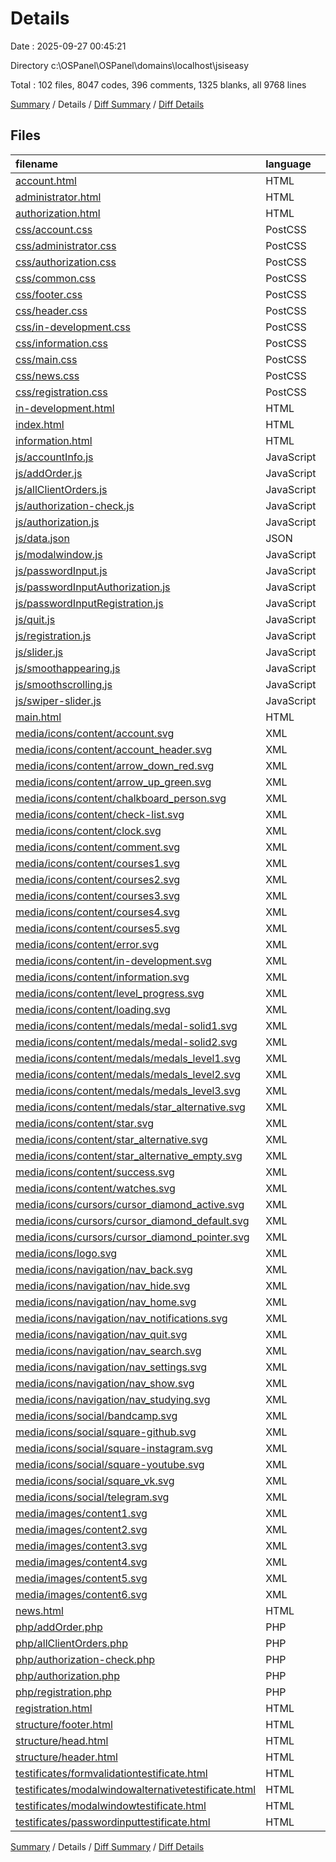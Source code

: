 # Details

Date : 2025-09-27 00:45:21

Directory c:\\OSPanel\\OSPanel\\domains\\localhost\\jsiseasy

Total : 102 files,  8047 codes, 396 comments, 1325 blanks, all 9768 lines

[Summary](results.md) / Details / [Diff Summary](diff.md) / [Diff Details](diff-details.md)

## Files
| filename | language | code | comment | blank | total |
| :--- | :--- | ---: | ---: | ---: | ---: |
| [account.html](/account.html) | HTML | 292 | 7 | 19 | 318 |
| [administrator.html](/administrator.html) | HTML | 239 | 0 | 9 | 248 |
| [authorization.html](/authorization.html) | HTML | 49 | 1 | 6 | 56 |
| [css/account.css](/css/account.css) | PostCSS | 868 | 32 | 138 | 1,038 |
| [css/administrator.css](/css/administrator.css) | PostCSS | 399 | 9 | 54 | 462 |
| [css/authorization.css](/css/authorization.css) | PostCSS | 263 | 17 | 55 | 335 |
| [css/common.css](/css/common.css) | PostCSS | 375 | 32 | 82 | 489 |
| [css/footer.css](/css/footer.css) | PostCSS | 270 | 1 | 48 | 319 |
| [css/header.css](/css/header.css) | PostCSS | 291 | 15 | 55 | 361 |
| [css/in-development.css](/css/in-development.css) | PostCSS | 109 | 1 | 20 | 130 |
| [css/information.css](/css/information.css) | PostCSS | 806 | 40 | 131 | 977 |
| [css/main.css](/css/main.css) | PostCSS | 624 | 72 | 116 | 812 |
| [css/news.css](/css/news.css) | PostCSS | 203 | 7 | 31 | 241 |
| [css/registration.css](/css/registration.css) | PostCSS | 248 | 13 | 46 | 307 |
| [in-development.html](/in-development.html) | HTML | 47 | 0 | 9 | 56 |
| [index.html](/index.html) | HTML | 165 | 0 | 11 | 176 |
| [information.html](/information.html) | HTML | 264 | 0 | 32 | 296 |
| [js/accountInfo.js](/js/accountInfo.js) | JavaScript | 35 | 2 | 14 | 51 |
| [js/addOrder.js](/js/addOrder.js) | JavaScript | 50 | 0 | 22 | 72 |
| [js/allClientOrders.js](/js/allClientOrders.js) | JavaScript | 47 | 0 | 23 | 70 |
| [js/authorization-check.js](/js/authorization-check.js) | JavaScript | 18 | 13 | 13 | 44 |
| [js/authorization.js](/js/authorization.js) | JavaScript | 85 | 20 | 35 | 140 |
| [js/data.json](/js/data.json) | JSON | 152 | 0 | 2 | 154 |
| [js/modalwindow.js](/js/modalwindow.js) | JavaScript | 47 | 6 | 13 | 66 |
| [js/passwordInput.js](/js/passwordInput.js) | JavaScript | 27 | 0 | 7 | 34 |
| [js/passwordInputAuthorization.js](/js/passwordInputAuthorization.js) | JavaScript | 15 | 0 | 6 | 21 |
| [js/passwordInputRegistration.js](/js/passwordInputRegistration.js) | JavaScript | 27 | 0 | 9 | 36 |
| [js/quit.js](/js/quit.js) | JavaScript | 4 | 0 | 2 | 6 |
| [js/registration.js](/js/registration.js) | JavaScript | 99 | 25 | 27 | 151 |
| [js/slider.js](/js/slider.js) | JavaScript | 52 | 14 | 17 | 83 |
| [js/smoothappearing.js](/js/smoothappearing.js) | JavaScript | 0 | 13 | 6 | 19 |
| [js/smoothscrolling.js](/js/smoothscrolling.js) | JavaScript | 30 | 1 | 4 | 35 |
| [js/swiper-slider.js](/js/swiper-slider.js) | JavaScript | 14 | 0 | 0 | 14 |
| [main.html](/main.html) | HTML | 240 | 25 | 31 | 296 |
| [media/icons/content/account.svg](/media/icons/content/account.svg) | XML | 11 | 0 | 1 | 12 |
| [media/icons/content/account\_header.svg](/media/icons/content/account_header.svg) | XML | 1 | 0 | 0 | 1 |
| [media/icons/content/arrow\_down\_red.svg](/media/icons/content/arrow_down_red.svg) | XML | 3 | 0 | 1 | 4 |
| [media/icons/content/arrow\_up\_green.svg](/media/icons/content/arrow_up_green.svg) | XML | 3 | 0 | 1 | 4 |
| [media/icons/content/chalkboard\_person.svg](/media/icons/content/chalkboard_person.svg) | XML | 10 | 0 | 1 | 11 |
| [media/icons/content/check-list.svg](/media/icons/content/check-list.svg) | XML | 10 | 0 | 1 | 11 |
| [media/icons/content/clock.svg](/media/icons/content/clock.svg) | XML | 10 | 0 | 1 | 11 |
| [media/icons/content/comment.svg](/media/icons/content/comment.svg) | XML | 3 | 0 | 1 | 4 |
| [media/icons/content/courses1.svg](/media/icons/content/courses1.svg) | XML | 35 | 0 | 1 | 36 |
| [media/icons/content/courses2.svg](/media/icons/content/courses2.svg) | XML | 35 | 0 | 1 | 36 |
| [media/icons/content/courses3.svg](/media/icons/content/courses3.svg) | XML | 35 | 0 | 1 | 36 |
| [media/icons/content/courses4.svg](/media/icons/content/courses4.svg) | XML | 35 | 0 | 1 | 36 |
| [media/icons/content/courses5.svg](/media/icons/content/courses5.svg) | XML | 62 | 0 | 1 | 63 |
| [media/icons/content/error.svg](/media/icons/content/error.svg) | XML | 5 | 0 | 1 | 6 |
| [media/icons/content/in-development.svg](/media/icons/content/in-development.svg) | XML | 11 | 1 | 1 | 13 |
| [media/icons/content/information.svg](/media/icons/content/information.svg) | XML | 4 | 0 | 1 | 5 |
| [media/icons/content/level\_progress.svg](/media/icons/content/level_progress.svg) | XML | 4 | 0 | 1 | 5 |
| [media/icons/content/loading.svg](/media/icons/content/loading.svg) | XML | 8 | 0 | 1 | 9 |
| [media/icons/content/medals/medal-solid1.svg](/media/icons/content/medals/medal-solid1.svg) | XML | 14 | 0 | 1 | 15 |
| [media/icons/content/medals/medal-solid2.svg](/media/icons/content/medals/medal-solid2.svg) | XML | 14 | 0 | 1 | 15 |
| [media/icons/content/medals/medals\_level1.svg](/media/icons/content/medals/medals_level1.svg) | XML | 4 | 0 | 1 | 5 |
| [media/icons/content/medals/medals\_level2.svg](/media/icons/content/medals/medals_level2.svg) | XML | 4 | 0 | 1 | 5 |
| [media/icons/content/medals/medals\_level3.svg](/media/icons/content/medals/medals_level3.svg) | XML | 22 | 0 | 1 | 23 |
| [media/icons/content/medals/star\_alternative.svg](/media/icons/content/medals/star_alternative.svg) | XML | 10 | 0 | 1 | 11 |
| [media/icons/content/star.svg](/media/icons/content/star.svg) | XML | 10 | 0 | 1 | 11 |
| [media/icons/content/star\_alternative.svg](/media/icons/content/star_alternative.svg) | XML | 10 | 0 | 1 | 11 |
| [media/icons/content/star\_alternative\_empty.svg](/media/icons/content/star_alternative_empty.svg) | XML | 10 | 0 | 1 | 11 |
| [media/icons/content/success.svg](/media/icons/content/success.svg) | XML | 5 | 0 | 1 | 6 |
| [media/icons/content/watches.svg](/media/icons/content/watches.svg) | XML | 3 | 0 | 1 | 4 |
| [media/icons/cursors/cursor\_diamond\_active.svg](/media/icons/cursors/cursor_diamond_active.svg) | XML | 57 | 1 | 1 | 59 |
| [media/icons/cursors/cursor\_diamond\_default.svg](/media/icons/cursors/cursor_diamond_default.svg) | XML | 6 | 1 | 1 | 8 |
| [media/icons/cursors/cursor\_diamond\_pointer.svg](/media/icons/cursors/cursor_diamond_pointer.svg) | XML | 15 | 1 | 1 | 17 |
| [media/icons/logo.svg](/media/icons/logo.svg) | XML | 16 | 0 | 1 | 17 |
| [media/icons/navigation/nav\_back.svg](/media/icons/navigation/nav_back.svg) | XML | 5 | 0 | 1 | 6 |
| [media/icons/navigation/nav\_hide.svg](/media/icons/navigation/nav_hide.svg) | XML | 1 | 0 | 0 | 1 |
| [media/icons/navigation/nav\_home.svg](/media/icons/navigation/nav_home.svg) | XML | 3 | 0 | 1 | 4 |
| [media/icons/navigation/nav\_notifications.svg](/media/icons/navigation/nav_notifications.svg) | XML | 10 | 0 | 1 | 11 |
| [media/icons/navigation/nav\_quit.svg](/media/icons/navigation/nav_quit.svg) | XML | 3 | 0 | 1 | 4 |
| [media/icons/navigation/nav\_search.svg](/media/icons/navigation/nav_search.svg) | XML | 10 | 0 | 1 | 11 |
| [media/icons/navigation/nav\_settings.svg](/media/icons/navigation/nav_settings.svg) | XML | 3 | 0 | 1 | 4 |
| [media/icons/navigation/nav\_show.svg](/media/icons/navigation/nav_show.svg) | XML | 1 | 0 | 0 | 1 |
| [media/icons/navigation/nav\_studying.svg](/media/icons/navigation/nav_studying.svg) | XML | 3 | 0 | 1 | 4 |
| [media/icons/social/bandcamp.svg](/media/icons/social/bandcamp.svg) | XML | 6 | 1 | 1 | 8 |
| [media/icons/social/square-github.svg](/media/icons/social/square-github.svg) | XML | 18 | 1 | 1 | 20 |
| [media/icons/social/square-instagram.svg](/media/icons/social/square-instagram.svg) | XML | 18 | 1 | 1 | 20 |
| [media/icons/social/square-youtube.svg](/media/icons/social/square-youtube.svg) | XML | 9 | 1 | 1 | 11 |
| [media/icons/social/square\_vk.svg](/media/icons/social/square_vk.svg) | XML | 9 | 1 | 1 | 11 |
| [media/icons/social/telegram.svg](/media/icons/social/telegram.svg) | XML | 3 | 0 | 1 | 4 |
| [media/images/content1.svg](/media/images/content1.svg) | XML | 12 | 0 | 1 | 13 |
| [media/images/content2.svg](/media/images/content2.svg) | XML | 8 | 0 | 1 | 9 |
| [media/images/content3.svg](/media/images/content3.svg) | XML | 1 | 0 | 0 | 1 |
| [media/images/content4.svg](/media/images/content4.svg) | XML | 1 | 0 | 0 | 1 |
| [media/images/content5.svg](/media/images/content5.svg) | XML | 1 | 0 | 0 | 1 |
| [media/images/content6.svg](/media/images/content6.svg) | XML | 1 | 0 | 0 | 1 |
| [news.html](/news.html) | HTML | 163 | 0 | 14 | 177 |
| [php/addOrder.php](/php/addOrder.php) | PHP | 27 | 1 | 13 | 41 |
| [php/allClientOrders.php](/php/allClientOrders.php) | PHP | 19 | 8 | 19 | 46 |
| [php/authorization-check.php](/php/authorization-check.php) | PHP | 20 | 0 | 8 | 28 |
| [php/authorization.php](/php/authorization.php) | PHP | 27 | 9 | 21 | 57 |
| [php/registration.php](/php/registration.php) | PHP | 23 | 0 | 11 | 34 |
| [registration.html](/registration.html) | HTML | 64 | 3 | 7 | 74 |
| [structure/footer.html](/structure/footer.html) | HTML | 45 | 0 | 0 | 45 |
| [structure/head.html](/structure/head.html) | HTML | 16 | 0 | 0 | 16 |
| [structure/header.html](/structure/header.html) | HTML | 20 | 0 | 0 | 20 |
| [testificates/formvalidationtestificate.html](/testificates/formvalidationtestificate.html) | HTML | 288 | 0 | 49 | 337 |
| [testificates/modalwindowalternativetestificate.html](/testificates/modalwindowalternativetestificate.html) | HTML | 92 | 0 | 21 | 113 |
| [testificates/modalwindowtestificate.html](/testificates/modalwindowtestificate.html) | HTML | 96 | 0 | 11 | 107 |
| [testificates/passwordinputtestificate.html](/testificates/passwordinputtestificate.html) | HTML | 82 | 0 | 11 | 93 |

[Summary](results.md) / Details / [Diff Summary](diff.md) / [Diff Details](diff-details.md)